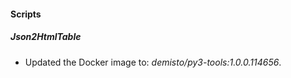 
#### Scripts

##### Json2HtmlTable


- Updated the Docker image to: *demisto/py3-tools:1.0.0.114656*.
